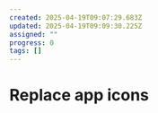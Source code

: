 ```yaml
---
created: 2025-04-19T09:07:29.683Z
updated: 2025-04-19T09:09:30.225Z
assigned: ""
progress: 0
tags: []
---
```


# Replace app icons

